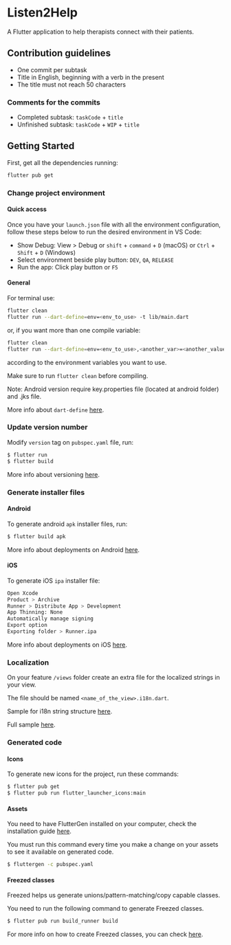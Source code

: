 # Listen2Help

A Flutter application to help therapists connect with their patients.

## Contribution guidelines

- One commit per subtask
- Title in English, beginning with a verb in the present
- The title must not reach 50 characters

### Comments for the commits

* Completed subtask: ```taskCode``` + ```title```
* Unfinished subtask: ```taskCode``` + ```WIP``` + ```title```

## Getting Started

First, get all the dependencies running:

```sh
flutter pub get
```

### Change project environment

#### Quick access

Once you have your `launch.json` file with all the environment configuration, 
follow these steps below to run the desired environment in VS Code:

- Show Debug: View > Debug or `shift` + `command` + `D` (macOS) or `Ctrl` + `Shift` + `D` (Windows)
- Select environment beside play button: `DEV`, `QA`, `RELEASE`
- Run the app: Click play button or `F5`

#### General

For terminal use:
```sh
flutter clean
flutter run --dart-define=env=<env_to_use> -t lib/main.dart
```

or, if you want more than one compile variable:

```sh
flutter clean
flutter run --dart-define=env=<env_to_use>,<another_var>=<another_value> -t lib/main.dart
```

according to the environment variables you want to use.

Make sure to run `flutter clean` before compiling.

Note: Android version require key.properties file (located at android folder) and .jks file.

More info about `dart-define` [here](https://itnext.io/flutter-1-17-no-more-flavors-no-more-ios-schemas-command-argument-that-solves-everything-8b145ed4285d).

### Update version number

Modify `version` tag on `pubspec.yaml` file, run:

``` sh
$ flutter run
$ flutter build
```

More info about versioning [here](https://medium.com/@ralphbergmann/versioning-with-flutter-299869e68af4).

### Generate installer files

#### Android

To generate android `apk` installer files, run:

```sh
$ flutter build apk
```

More info about deployments on Android [here](https://flutter.io/docs/deployment/android).

#### iOS

To generate iOS `ipa` installer file:

```sh
Open Xcode
Product > Archive
Runner > Distribute App > Development
App Thinning: None
Automatically manage signing
Export option
Exporting folder > Runner.ipa
```

More info about deployments on iOS [here](https://flutter.io/docs/deployment/ios).

### Localization

On your feature `/views` folder create an extra file for the localized strings in your view.

The file should be named `<name_of_the_view>.i18n.dart`.

Sample for i18n string structure [here](https://pub.dev/packages/i18n_extension#translating-a-widget).

Full sample [here](https://github.com/marcglasberg/i18n_extension/tree/master/example/lib).

### Generated code

#### Icons

To generate new icons for the project, run these commands:

```sh
$ flutter pub get
$ flutter pub run flutter_launcher_icons:main
```

#### Assets

You need to have FlutterGen installed on your computer, check the installation guide [here](https://github.com/FlutterGen/flutter_gen).

You must run this command every time you make a change on your assets to see it available on generated code.

```sh
$ fluttergen -c pubspec.yaml
```

#### Freezed classes

Freezed helps us generate unions/pattern-matching/copy capable classes.

You need to run the following command to generate Freezed classes.

```sh
$ flutter pub run build_runner build
```

For more info on how to create Freezed classes, you can check [here](http://pub.dev/packages/freezed).

